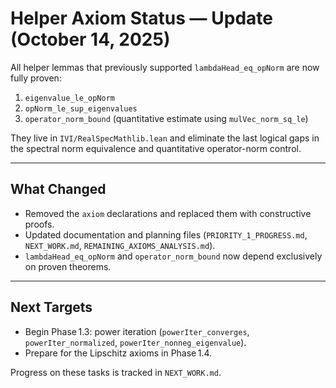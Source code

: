 # Helper Axiom Status — Update (October 14, 2025)

All helper lemmas that previously supported `lambdaHead_eq_opNorm` are now fully proven:

1. `eigenvalue_le_opNorm`
2. `opNorm_le_sup_eigenvalues`
3. `operator_norm_bound` (quantitative estimate using `mulVec_norm_sq_le`)

They live in `IVI/RealSpecMathlib.lean` and eliminate the last logical gaps in the spectral norm equivalence and quantitative operator-norm control.

---

## What Changed

- Removed the `axiom` declarations and replaced them with constructive proofs.
- Updated documentation and planning files (`PRIORITY_1_PROGRESS.md`, `NEXT_WORK.md`, `REMAINING_AXIOMS_ANALYSIS.md`).
- `lambdaHead_eq_opNorm` and `operator_norm_bound` now depend exclusively on proven theorems.

---

## Next Targets

- Begin Phase 1.3: power iteration (`powerIter_converges`, `powerIter_normalized`, `powerIter_nonneg_eigenvalue`).
- Prepare for the Lipschitz axioms in Phase 1.4.

Progress on these tasks is tracked in `NEXT_WORK.md`.
